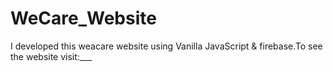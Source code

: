 # WeCare_Website
I developed this weacare website using Vanilla JavaScript &amp; firebase.To see the website visit:___
